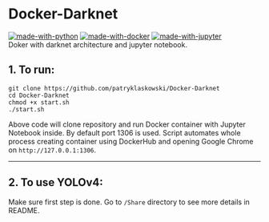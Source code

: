 # Docker-Darknet
[![made-with-python](https://img.shields.io/badge/Made%20with-Python-1f425f.svg)](https://www.python.org/)
[![made-with-docker](https://img.shields.io/badge/Made%20with-Docker-1f425f.svg)](https://www.docker.com/)
[![made-with-jupyter](https://img.shields.io/badge/Made%20with-Jupyter-1f425f.svg)](https://jupyter.org/)
<br>
Doker with darknet architecture and jupyter notebook.

## 1. To run:
```
git clone https://github.com/patryklaskowski/Docker-Darknet
cd Docker-Darknet
chmod +x start.sh
./start.sh
```
Above code will clone repository and run Docker container with Jupyter Notebook inside. By default port 1306 is used.
Script automates whole process creating container using DockerHub and opening Google Chrome on ```http://127.0.0.1:1306```.

------

## 2. To use YOLOv4:
Make sure first step is done. Go to ```/Share``` directory to see more details in README.
